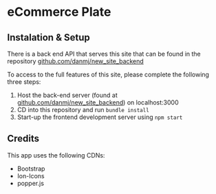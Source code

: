 # eCommerce Plate

## Instalation & Setup

There is a back end API that serves this site that can be found in the repository [github.com/danmj/new_site_backend](github.com/danmj/new_site_backend)

To access to the full features of this site, please complete the following three steps:

1. Host the back-end server (found at [github.com/danmj/new_site_backend](github.com/danmj/new_site_backend)) on localhost:3000
2. CD into this repository and run ```bundle install```
2. Start-up the frontend development server using ```npm start```
 
## Credits

 This app uses the following CDNs:
  - Bootstrap
  - Ion-Icons
  - popper.js
  

